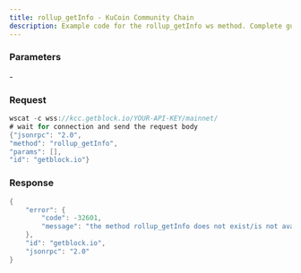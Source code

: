 ```yaml
---
title: rollup_getInfo - KuCoin Community Chain
description: Example code for the rollup_getInfo ws method. Сomplete guide on how to use rollup_getInfo ws in GetBlock.io Web3 documentation.
---
```


### Parameters


\-

### Request

``` java
wscat -c wss://kcc.getblock.io/YOUR-API-KEY/mainnet/ 
# wait for connection and send the request body 
{"jsonrpc": "2.0",
"method": "rollup_getInfo",
"params": [],
"id": "getblock.io"}
```

###  Response

``` java
{
    "error": {
        "code": -32601,
        "message": "the method rollup_getInfo does not exist/is not available"
    },
    "id": "getblock.io",
    "jsonrpc": "2.0"
}
```

